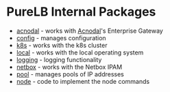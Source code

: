 # PureLB Internal Packages

* [acnodal](acnodal) - works with [Acnodal](http://acnodal.io)'s Enterprise Gateway
* [config](config) - manages configuration
* [k8s](k8s) - works with the k8s cluster
* [local](local) - works with the local operating system
* [logging](logging) - logging functionality
* [netbox](netbox) - works with the Netbox IPAM
* [pool](pool) - manages pools of IP addresses
* [node](node) - code to implement the node commands
